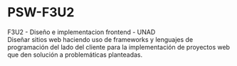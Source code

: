 # PSW-F3U2
 F3U2 - Diseño e implementacion frontend - UNAD<br/>
 Diseñar sitios web haciendo uso de frameworks y lenguajes de programación del lado del cliente para la implementación de proyectos web que den solución a problemáticas planteadas.
